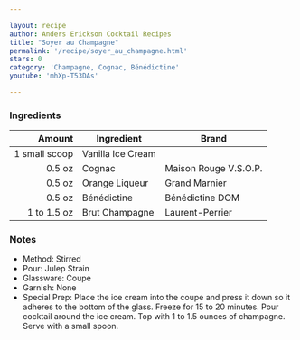 ```yaml
---

layout: recipe
author: Anders Erickson Cocktail Recipes
title: "Soyer au Champagne"
permalink: '/recipe/soyer_au_champagne.html'
stars: 0
category: 'Champagne, Cognac, Bénédictine'
youtube: 'mhXp-T53DAs'

---
```


### Ingredients

|   Amount  | Ingredient               | Brand      |
| ------------: | ----------------- | --------------------- |
| 1 small scoop | Vanilla Ice Cream |
|        0.5 oz | Cognac            | Maison Rouge V.S.O.P. |
|        0.5 oz | Orange Liqueur    | Grand Marnier         |
|        0.5 oz | Bénédictine       | Bénédictine DOM       |
|   1 to 1.5 oz | Brut Champagne    | Laurent-Perrier       |

### Notes

- Method: Stirred
- Pour: Julep Strain
- Glassware: Coupe
- Garnish: None
- Special Prep: Place the ice cream into the coupe and press it down so it adheres to the bottom of the glass. Freeze for 15 to 20 minutes. Pour cocktail around the ice cream. Top with 1 to 1.5 ounces of champagne. Serve with a small spoon.


